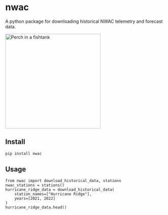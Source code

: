 # nwac

A python package for downloading historical NWAC telemetry and forecast data.

<img src="https://57hours.com/wp-content/uploads/2021/10/Heather-Canyon-Double-Black-Diamond-1776x1197.jpg" alt="Perch in a fishtank" width="300"/>


## Install

```bash
pip install nwac
```

## Usage

```
from nwac import download_historical_data, stations
nwac_stations = stations()
hurricane_ridge_data = download_historical_data(
    station_names=["Hurricane Ridge"],
    years=[2021, 2022]
)
hurricane_ridge_data.head()
```
